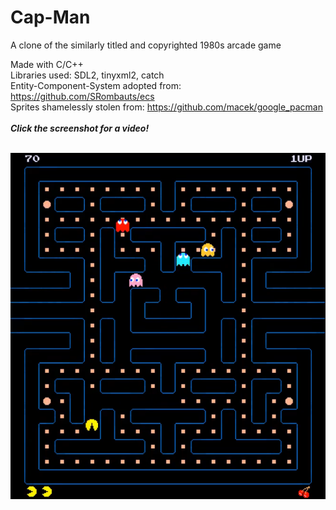 # Cap-Man
A clone of the similarly titled and copyrighted 1980s arcade game

Made with C/C++ <br />
Libraries used: SDL2, tinyxml2, catch <br />
Entity-Component-System adopted from: https://github.com/SRombauts/ecs <br />
Sprites shamelessly stolen from: https://github.com/macek/google_pacman <br />
<br />
<b><i>Click the screenshot for a video!</i></b> <br />
<br />

[![Cap-Man](https://github.com/nihk/Cap-Man/blob/master/cap-man.png)](https://youtu.be/oM5D24--X1k "Cap-Man")

